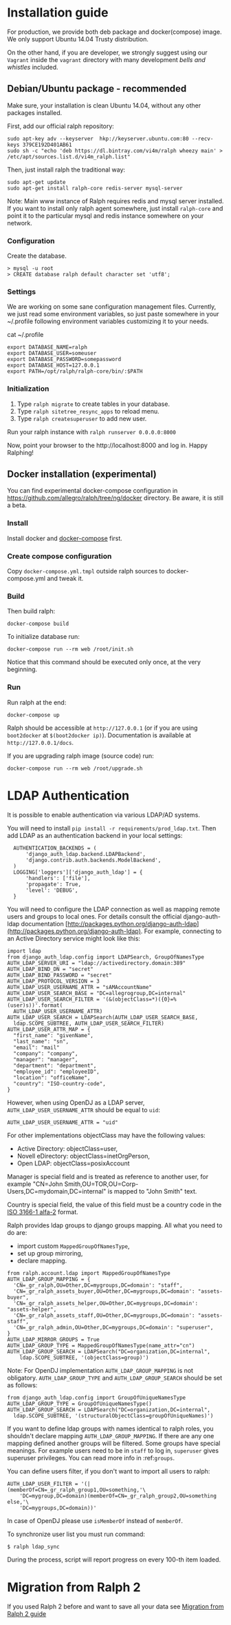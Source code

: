 # Installation guide

For production, we provide both deb package and  docker(compose) image.
We only support Ubuntu 14.04 Trusty distribution.

On the other hand, if you are developer, we strongly suggest using our `Vagrant` inside the `vagrant` directory
with many development *bells and whistles* included.

## Debian/Ubuntu package - recommended

Make sure, your installation is clean Ubuntu 14.04, without any other packages installed.

First, add our official ralph repository:

    sudo apt-key adv --keyserver  hkp://keyserver.ubuntu.com:80 --recv-keys 379CE192D401AB61
    sudo sh -c "echo 'deb https://dl.bintray.com/vi4m/ralph wheezy main' >  /etc/apt/sources.list.d/vi4m_ralph.list"

Then, just install ralph the traditional way:

    sudo apt-get update
    sudo apt-get install ralph-core redis-server mysql-server

Note: Main www instance of Ralph requires redis and mysql server installed. If you want to install only ralph agent somewhere, just install `ralph-core` and point it to the particular mysql and redis instance somewhere on your network.


### Configuration


Create the database.

    > mysql -u root
    > CREATE database ralph default character set 'utf8';

### Settings

We are working on some sane configuration management files.
Currently, we just read some environment variables, so just paste somewhere in your ~/.profile following environment variables customizing it to your needs.

cat ~/.profile

    export DATABASE_NAME=ralph
    export DATABASE_USER=someuser
    export DATABASE_PASSWORD=somepassword
    export DATABASE_HOST=127.0.0.1
    export PATH=/opt/ralph/ralph-core/bin/:$PATH

### Initialization
1. Type `ralph migrate` to create tables in your database.
2. Type `ralph sitetree_resync_apps` to reload menu.
3. Type `ralph createsuperuser` to add new user.

Run your ralph instance with `ralph runserver 0.0.0.0:8000`

Now, point your browser to the http://localhost:8000 and log in. Happy Ralphing!

## Docker installation (experimental)

You can find experimental docker-compose configuration in https://github.com/allegro/ralph/tree/ng/docker directory.
Be aware, it is still a beta.

### Install
Install docker and [docker-compose](http://docs.docker.com/compose/install/) first.


### Create compose configuration
Copy ``docker-compose.yml.tmpl`` outside ralph sources to docker-compose.yml
and tweak it.

### Build
Then build ralph:

    docker-compose build


To initialize database run:

    docker-compose run --rm web /root/init.sh

Notice that this command should be executed only once, at the very beginning.

### Run
Run ralph at the end:

    docker-compose up

Ralph should be accessible at ``http://127.0.0.1`` (or if you are using ``boot2docker`` at ``$(boot2docker ip)``). Documentation is available at ``http://127.0.0.1/docs``.

If you are upgrading ralph image (source code) run:

    docker-compose run --rm web /root/upgrade.sh


# LDAP Authentication

It is possible to enable authentication via various LDAP/AD systems.

You will need to install ``pip install -r requirements/prod_ldap.txt``.
Then add LDAP as an authentication backend in your local settings:

```python3
  AUTHENTICATION_BACKENDS = (
      'django_auth_ldap.backend.LDAPBackend',
      'django.contrib.auth.backends.ModelBackend',
  )
  LOGGING['loggers']['django_auth_ldap'] = {
      'handlers': ['file'],
      'propagate': True,
      'level': 'DEBUG',
  }
```

You will need to configure the LDAP connection as well as mapping remote users
and groups to local ones. For details consult the official django-auth-ldap
documentation [http://packages.python.org/django-auth-ldap](http://packages.python.org/django-auth-ldap).
For example, connecting to an Active Directory service might look like this:

```python3
import ldap
from django_auth_ldap.config import LDAPSearch, GroupOfNamesType
AUTH_LDAP_SERVER_URI = "ldap://activedirectory.domain:389"
AUTH_LDAP_BIND_DN = "secret"
AUTH_LDAP_BIND_PASSWORD = "secret"
AUTH_LDAP_PROTOCOL_VERSION = 3
AUTH_LDAP_USER_USERNAME_ATTR = "sAMAccountName"
AUTH_LDAP_USER_SEARCH_BASE = "DC=allegrogroup,DC=internal"
AUTH_LDAP_USER_SEARCH_FILTER = '(&(objectClass=*)({0}=%(user)s))'.format(
  AUTH_LDAP_USER_USERNAME_ATTR)
AUTH_LDAP_USER_SEARCH = LDAPSearch(AUTH_LDAP_USER_SEARCH_BASE,
  ldap.SCOPE_SUBTREE, AUTH_LDAP_USER_SEARCH_FILTER)
AUTH_LDAP_USER_ATTR_MAP = {
  "first_name": "givenName",
  "last_name": "sn",
  "email": "mail"
  "company": "company",
  "manager": "manager",
  "department": "department",
  "employee_id": "employeeID",
  "location": "officeName",
  "country": "ISO-country-code",
}
```

However, when using OpenDJ as a LDAP server, ``AUTH_LDAP_USER_USERNAME_ATTR`` should be equal to ``uid``:

```python3
AUTH_LDAP_USER_USERNAME_ATTR = "uid"
```

For other implementations objectClass may have the following values:

 * Active Directory: objectClass=user,
 * Novell eDirectory: objectClass=inetOrgPerson,
 * Open LDAP: objectClass=posixAccount

Manager is special field and is treated as reference to another user,
for example "CN=John Smith,OU=TOR,OU=Corp-Users,DC=mydomain,DC=internal"
is mapped to "John Smith" text.

Country is special field, the value of this field must be a country code in the
[ISO 3166-1 alfa-2](https://en.wikipedia.org/wiki/ISO_3166-1_alpha-2) format.

Ralph provides ldap groups to django groups mapping. All what you need to
do are:

 * import custom ``MappedGroupOfNamesType``,
 * set up group mirroring,
 * declare mapping.

```python3
from ralph.account.ldap import MappedGroupOfNamesType
AUTH_LDAP_GROUP_MAPPING = {
  'CN=_gr_ralph,OU=Other,DC=mygroups,DC=domain': "staff",
  'CN=_gr_ralph_assets_buyer,OU=Other,DC=mygroups,DC=domain': "assets-buyer",
  'CN=_gr_ralph_assets_helper,OU=Other,DC=mygroups,DC=domain': "assets-helper",
  'CN=_gr_ralph_assets_staff,OU=Other,DC=mygroups,DC=domain': "assets-staff",
  'CN=_gr_ralph_admin,OU=Other,DC=mygroups,DC=domain': "superuser",
}
AUTH_LDAP_MIRROR_GROUPS = True
AUTH_LDAP_GROUP_TYPE = MappedGroupOfNamesType(name_attr="cn")
AUTH_LDAP_GROUP_SEARCH = LDAPSearch("DC=organization,DC=internal",
    ldap.SCOPE_SUBTREE, '(objectClass=group)')
```

Note: For OpenDJ implementation ``AUTH_LDAP_GROUP_MAPPING`` is not obligatory. ``AUTH_LDAP_GROUP_TYPE`` and ``AUTH_LDAP_GROUP_SEARCH`` should be set as follows:

```python3
from django_auth_ldap.config import GroupOfUniqueNamesType
AUTH_LDAP_GROUP_TYPE = GroupOfUniqueNamesType()
AUTH_LDAP_GROUP_SEARCH = LDAPSearch("DC=organization,DC=internal",
  ldap.SCOPE_SUBTREE, '(structuralObjectClass=groupOfUniqueNames)')
```

If you want to define ldap groups with names identical to ralph roles, you
shouldn't declare mapping ``AUTH_LDAP_GROUP_MAPPING``. If there are any one
mapping defined another groups will be filtered. Some groups have
special meanings. For example users need to be in ``staff`` to log in,
``superuser`` gives superuser privileges. You can read more info
in :ref:`groups`.

You can define users filter, if you don't want to import all users to ralph:

```python3
AUTH_LDAP_USER_FILTER = '(|(memberOf=CN=_gr_ralph_group1,OU=something,'\
    'DC=mygroup,DC=domain)(memberOf=CN=_gr_ralph_group2,OU=something else,'\
    'DC=mygroups,DC=domain))'
```

In case of OpenDJ please use ``isMemberOf`` instead of ``memberOf``.

To synchronize user list you must run command:

    $ ralph ldap_sync

During the process, script will report progress on every 100-th item loaded.


# Migration from Ralph 2

If you used Ralph 2 before and want to save all your data see [Migration from Ralph 2 guide](./data_migration.md#migration_ralph2)
